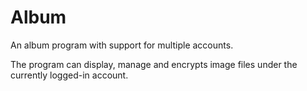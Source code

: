 # Album
An album program with support for multiple accounts. 

The program can display, manage and encrypts image files under the currently logged-in account.
